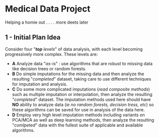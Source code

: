 # Medical Data Project

Helping a homie out . . . . more deets later


## 1 - Initial Plan Idea

Consider four "*__top__ levels*" of data analysis, with each level becoming progressively more complex.  These levels are:

* __A__ Analyze data "*as-is*" : use algorithms that are robust to missing data like decision trees or random forests.
* __B__ Do simple imputations for the missing data and then analyze the resulting "*completed*" dataset, taking care to use different techniques for imputation and analysis.
* __C__ Do some more complicated imputations (*read composite methods*) such as multiple imputation or interpolation, then analyze the resulting "*completed*" dataset.  The imputation methods used here should have **NO** ability to analyze data (*ie no random forests, decision tress, etc*) so these algorithms can be saved for use in analysis of the data here.
* __D__ Employ very high level imputation methods including variants on PCA/MCA as well as deep learning methods, then analyze the resulting "*comlpeted*" data with the fullest suite of applicable and available algorithms.